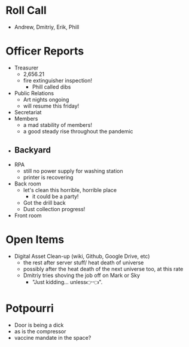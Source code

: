 Roll Call
=========
- Andrew, Dmitriy, Erik, Phill
  
Officer Reports
===============
- Treasurer
  - 2,656.21 
  - fire extinguisher inspection!
    - Phill called dibs
- Public Relations
  - Art nights ongoing
  - will resume this friday!
- Secretariat
- Members
  - a mad stability of members!
  - a good steady rise throughout the pandemic
- Backyard
  - 
- RPA
  - still no power supply for washing station
  - printer is recovering
- Back room
  - let's clean this horrible, horrible place
    - it could be a party!
  - Got the drill back
  - Dust collection progress!
- Front room


Open Items
==========
- Digital Asset Clean-up (wiki, Github, Google Drive, etc)
  - the rest after server stuff/ heat death of universe
  - possibly after the heat death of the next universe too, at this rate
  - Dmitriy tries shoving the job off on Mark or Sky
    - "Just kidding... unless👉👈".

  
Potpourri
=========
- Door is being a dick
- as is the compressor
- vaccine mandate in the space?
